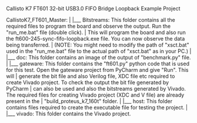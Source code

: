 Callisto K7 FT601 32-bit USB3.0 FIFO Bridge Loopback Example Project

CallistoK7_FT601_Master:
                   |
                   |___  Bitstreams:  This folder contains all the required files to program the board and observe the output. Run the "run_me.bat" file (double click). 
                   |                      This will program the board and also run the ft600-245-sync-fifo-loopback.exe file. You can now observe the data being transferred.
                   |                     (NOTE: You might need to modify the path of "xsct.bat" used in the "run_me.bat" file to the actual path of "xsct.bat" as in your PC.)
                   |
                   |___  doc:  This folder contains an image of the output of "benchmark.py" file.
                   |
                   |___  gateware: This folder contains the "ft601.py" python code that is used for this test. Open the gateware project from PyCharm and give "Run". This will
                   |               generate the bit file and also Verilog file, XDC file etc required to create Vivado project. To check the output the bit file generated by PyCharm
                   |               can also be used and also the bitstreams generated by Vivado. The required files for creating Vivado project (XDC and V file) are already present in the 
                   |               "build_proteus_k7_160t" folder.
                   |
                   |___  host: This folder contains files required to create the executable file for testing the project.
                   |
                   |___  vivado: This folder contains the Vivado project.